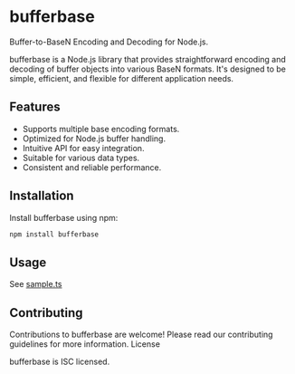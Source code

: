 # bufferbase

Buffer-to-BaseN Encoding and Decoding for Node.js.

bufferbase is a Node.js library that provides straightforward encoding and decoding of buffer objects into various BaseN formats. It's designed to be simple, efficient, and flexible for different application needs.

## Features

- Supports multiple base encoding formats.
- Optimized for Node.js buffer handling.
- Intuitive API for easy integration.
- Suitable for various data types.
- Consistent and reliable performance.

## Installation

Install bufferbase using npm:

```bash
npm install bufferbase
```

## Usage

See [sample.ts](sample.ts)

## Contributing

Contributions to bufferbase are welcome! Please read our contributing guidelines for more information.
License

bufferbase is ISC licensed.